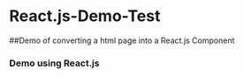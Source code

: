 # React.js-Demo-Test

##Demo of converting a html page into a React.js Component

### Demo using React.js

